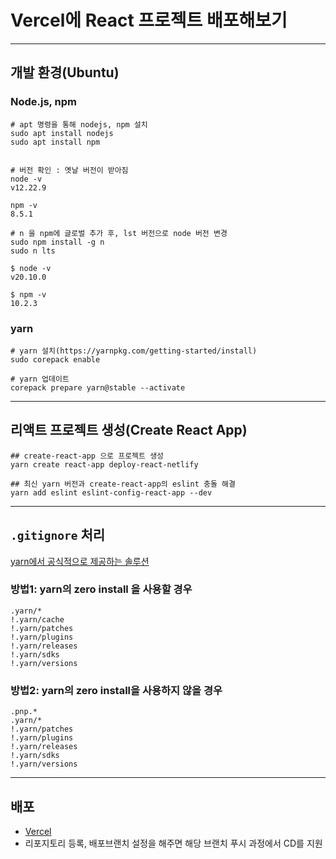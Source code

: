 # Vercel에 React 프로젝트 배포해보기

---

## 개발 환경(Ubuntu)
### Node.js, npm
```shell
# apt 명령을 통해 nodejs, npm 설치
sudo apt install nodejs
sudo apt install npm


# 버전 확인 : 옛날 버전이 받아짐 
node -v      
v12.22.9
 
npm -v
8.5.1

# n 을 npm에 글로벌 추가 후, lst 버전으로 node 버전 변경
sudo npm install -g n
sudo n lts

$ node -v   
v20.10.0
 
$ npm -v
10.2.3
```

### yarn
```shell
# yarn 설치(https://yarnpkg.com/getting-started/install)
sudo corepack enable

# yarn 업데이트
corepack prepare yarn@stable --activate
```

---

## 리액트 프로젝트 생성(Create React App)
```shell
## create-react-app 으로 프로젝트 생성
yarn create react-app deploy-react-netlify

## 최신 yarn 버전과 create-react-app의 eslint 충돌 해결
yarn add eslint eslint-config-react-app --dev
```

---

## `.gitignore` 처리
<a href="https://yarnpkg.com/getting-started/qa#which-files-should-be-gitignored" target="_blank">yarn에서 공식적으로 제공하는 솔루션</a>
### 방법1: yarn의 zero install 을 사용할 경우
```gitignore
.yarn/*
!.yarn/cache
!.yarn/patches
!.yarn/plugins
!.yarn/releases
!.yarn/sdks
!.yarn/versions
```
### 방법2: yarn의 zero install을 사용하지 않을 경우
```gitignore
.pnp.*
.yarn/*
!.yarn/patches
!.yarn/plugins
!.yarn/releases
!.yarn/sdks
!.yarn/versions
```

---

## 배포
- <a href="https://vercel.com" target="_blank">Vercel</a>
- 리포지토리 등록, 배포브랜치 설정을 해주면 해당 브랜치 푸시 과정에서 CD를 지원
